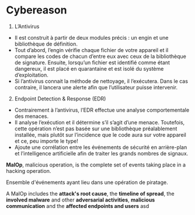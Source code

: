 # Cybereason

1. L’Antivirus
- Il est construit à partir de deux modules précis : un engin et une bibliothèque de définition. 
- Tout d’abord, l’engin vérifie chaque fichier de votre appareil et il compare les codes de chacun d’entre eux avec ceux de la bibliothèque de signature. Ensuite, lorsqu’un fichier est identifié comme étant dangereux, il est placé en quarantaine et est isolé du système d’exploitation. 
- Si l’antivirus connait la méthode de nettoyage, il l’exécutera. Dans le cas contraire, il lancera une alerte afin que l’utilisateur puisse intervenir.

2. Endpoint Detection & Response (EDR)
- Contrairement à l’antivirus, l’EDR effectue une analyse comportementale des menaces. 
- Il analyse l’exécution et il détermine s’il s’agit d’une menace. Toutefois, cette opération n’est pas basée sur une bibliothèque préalablement installée, mais plutôt sur l’incidence que le code aura sur votre appareil et ce, peu importe le type!
- Ajoute une corrélation entre les événements de sécurité en arrière-plan et l’intelligence artificielle afin de traiter les grands nombres de signaux.


**MalOp**, malicious operation, is the complete set of events taking place in a hacking operation. 

Ensemble d'événements ayant lieu dans une opération de piratage.


A MalOp includes the **attack's root cause**, the **timeline of spread**, the **involved malware** and other **adversarial activities**, **malicious communication** and the **affected endpoints and users**
asd